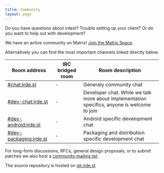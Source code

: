 ```yaml
---
title: Community
layout: page
---
```



Do you have questions about irdest?  Trouble setting up your client?
Or do you want to help out with development?

We have an active community on Matrix!  [Join the Matrix Space]().

Alternatively you can find the most important channels linked directly
below.

| Room address               | IRC bridged room | Room description                                                                              |
|----------------------------|------------------|-----------------------------------------------------------------------------------------------|
| [#chat:irde.st]()          | -                | Generaly community chat                                                                       |
| [#dev-chat:irde.st]()      | -                | Developer chat.  While we talk more about implementation specifics, anyone is welcome to join |
| [#dev-android:irde.st]()   | -                | Android specific development chat                                                             |
| [#dev-packaging:irde.st]() | -                | Packaging and distribution specific development chat                                          |

For long-form discussions, RFCs, general design proposals, or to
submit patches we also host a [community mailing list][mail].

The source repository is hosted on [git.irde.st](https://git.irde.st/we/irdest)

[matrix]: https://matrix.to/#/#irdest:fairydust.space?via=ontheblueplanet.com&via=matrix.org&via=fairydust.space
[mail]: https://lists.irde.st/archives/list/community@lists.irde.st/


